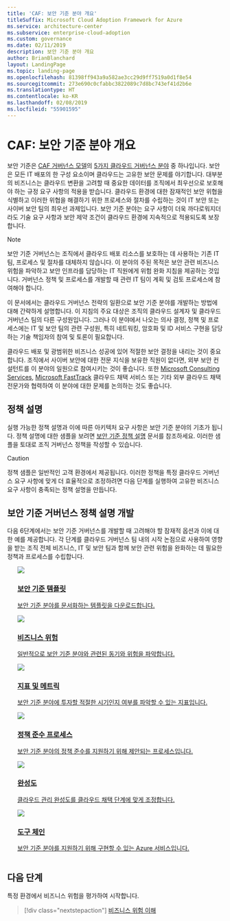 ```yaml
---
title: 'CAF: 보안 기준 분야 개요'
titleSuffix: Microsoft Cloud Adoption Framework for Azure
ms.service: architecture-center
ms.subservice: enterprise-cloud-adoption
ms.custom: governance
ms.date: 02/11/2019
description: 보안 기준 분야 개요
author: BrianBlanchard
layout: LandingPage
ms.topic: landing-page
ms.openlocfilehash: 81398ff943a9a582ae3cc29d9ff7519a0d1f8e54
ms.sourcegitcommit: 273e690c0cfabbc3822089c7d8bc743ef41d2b6e
ms.translationtype: HT
ms.contentlocale: ko-KR
ms.lasthandoff: 02/08/2019
ms.locfileid: "55901595"
---
```

# <a name="caf-security-baseline-discipline-overview"></a>CAF: 보안 기준 분야 개요

보안 기준은 [CAF 거버넌스 모델](../overview.md)의 [5가지 클라우드 거버넌스 분야](../governance-disciplines.md) 중 하나입니다. 보안은 모든 IT 배포의 한 구성 요소이며 클라우드는 고유한 보안 문제를 야기합니다. 대부분의 비즈니스는 클라우드 변환을 고려할 때 중요한 데이터를 조직에서 최우선으로 보호해야 하는 규정 요구 사항의 적용을 받습니다. 클라우드 환경에 대한 잠재적인 보안 위협을 식별하고 이러한 위협을 해결하기 위한 프로세스와 절차를 수립하는 것이 IT 보안 또는 사이버 보안 팀의 최우선 과제입니다. 보안 기준 분야는 요구 사항이 더욱 까다로워지더라도 기술 요구 사항과 보안 제약 조건이 클라우드 환경에 지속적으로 적용되도록 보장합니다.

> [!NOTE]
> 보안 기준 거버넌스는 조직에서 클라우드 배포 리소스를 보호하는 데 사용하는 기존 IT 팀, 프로세스 및 절차를 대체하지 않습니다. 이 분야의 주된 목적은 보안 관련 비즈니스 위험을 파악하고 보안 인프라를 담당하는 IT 직원에게 위험 완화 지침을 제공하는 것입니다. 거버넌스 정책 및 프로세스를 개발할 때 관련 IT 팀이 계획 및 검토 프로세스에 참여해야 합니다.

이 문서에서는 클라우드 거버넌스 전략의 일환으로 보안 기준 분야를 개발하는 방법에 대해 간략하게 설명합니다. 이 지침의 주요 대상은 조직의 클라우드 설계자 및 클라우드 거버넌스 팀의 다른 구성원입니다. 그러나 이 분야에서 나오는 의사 결정, 정책 및 프로세스에는 IT 및 보안 팀의 관련 구성원, 특히 네트워킹, 암호화 및 ID 서비스 구현을 담당하는 기술 책임자의 참여 및 토론이 필요합니다.

클라우드 배포 및 광범위한 비즈니스 성공에 있어 적절한 보안 결정을 내리는 것이 중요합니다. 조직에서 사이버 보안에 대한 전문 지식을 보유한 직원이 없다면, 외부 보안 컨설턴트를 이 분야의 일원으로 참여시키는 것이 좋습니다. 또한 [Microsoft Consulting Services](https://www.microsoft.com/enterprise/services), [Microsoft FastTrack](https://azure.microsoft.com/programs/azure-fasttrack/) 클라우드 채택 서비스 또는 기타 외부 클라우드 채택 전문가와 협력하여 이 분야에 대한 문제를 논의하는 것도 좋습니다.

## <a name="policy-statements"></a>정책 설명

실행 가능한 정책 설명과 이에 따른 아키텍처 요구 사항은 보안 기준 분야의 기초가 됩니다. 정책 설명에 대한 샘플을 보려면 [보안 기준 정책 설명](./policy-statements.md) 문서를 참조하세요. 이러한 샘플을 토대로 조직 거버넌스 정책을 작성할 수 있습니다.

> [!CAUTION]
> 정책 샘플은 일반적인 고객 환경에서 제공됩니다. 이러한 정책을 특정 클라우드 거버넌스 요구 사항에 맞게 더 효율적으로 조정하려면 다음 단계를 실행하여 고유한 비즈니스 요구 사항이 충족되는 정책 설명을 만듭니다.

## <a name="developing-security-baseline-governance-policy-statements"></a>보안 기준 거버넌스 정책 설명 개발

다음 6단계에서는 보안 기준 거버넌스를 개발할 때 고려해야 할 잠재적 옵션과 이에 대한 예를 제공합니다. 각 단계를 클라우드 거버넌스 팀 내의 시작 논점으로 사용하여 영향을 받는 조직 전체 비즈니스, IT 및 보안 팀과 함께 보안 관련 위험을 완화하는 데 필요한 정책과 프로세스를 수립합니다.

<!-- markdownlint-disable MD033 -->

<ul class="panelContent cardsE">
<li style="display: flex; flex-direction: column;">
    <a href="./template.md">
        <div class="cardSize">
            <div class="cardPadding" >
                <div class="card" >
                    <div class="cardImageOuter">
                        <div class="cardImage">
                            <img src="../../_images/governance/process-template.png" class="x-hidden-focus"/>
                        </div>
                    </div>
                    <div class="cardText" style="padding-left:0px;">
                        <h3>보안 기준 템플릿</h3>
                        <p class="x-hidden-focus">보안 기준 분야를 문서화하는 템플릿을 다운로드합니다.</p>
                    </div>
                </div>
            </div>
        </div>
    </a>
</li><li style="display: flex; flex-direction: column;">
    <a href="./business-risks.md">
        <div class="cardSize">
            <div class="cardPadding" >
                <div class="card" >
                    <div class="cardImageOuter">
                        <div class="cardImage">
                            <img src="../../_images/governance/process-risks.png" class="x-hidden-focus"/>
                        </div>
                    </div>
                    <div class="cardText" style="padding-left:0px;">
                        <h3>비즈니스 위험</h3>
                        <p class="x-hidden-focus">일반적으로 보안 기준 분야와 관련된 동기와 위험을 파악합니다.</p>
                    </div>
                </div>
            </div>
        </div>
    </a>
</li>
<li style="display: flex; flex-direction: column;">
    <a href="./metrics-tolerance.md">
        <div class="cardSize">
            <div class="cardPadding" >
                <div class="card" >
                    <div class="cardImageOuter">
                        <div class="cardImage">
                            <img src="../../_images/governance/process-metrics.png" class="x-hidden-focus"/>
                        </div>
                    </div>
                    <div class="cardText" style="padding-left:0px;">
                        <h3>지표 및 메트릭</h3>
                        <p class="x-hidden-focus">보안 기준 분야에 투자할 적절한 시기인지 여부를 파악할 수 있는 지표입니다.</p>
                    </div>
                </div>
            </div>
        </div>
    </a>
</li>
<li style="display: flex; flex-direction: column;">
    <a href="./compliance-processes.md">
        <div class="cardSize">
            <div class="cardPadding" >
                <div class="card" >
                    <div class="cardImageOuter">
                        <div class="cardImage">
                            <img src="../../_images/governance/process-enforce.png" class="x-hidden-focus"/>
                        </div>
                    </div>
                    <div class="cardText" style="padding-left:0px;">
                        <h3>정책 준수 프로세스</h3>
                        <p class="x-hidden-focus">보안 기준 분야의 정책 준수를 지원하기 위해 제안되는 프로세스입니다.</p>
                    </div>
                </div>
            </div>
        </div>
    </a>
</li>
<li style="display: flex; flex-direction: column;">
    <a href="./discipline-improvement.md">
        <div class="cardSize">
            <div class="cardPadding" >
                <div class="card" >
                    <div class="cardImageOuter">
                        <div class="cardImage">
                            <img src="../../_images/governance/process-maturity.png" class="x-hidden-focus"/>
                        </div>
                    </div>
                    <div class="cardText" style="padding-left:0px;">
                        <h3>완성도</h3>
                        <p class="x-hidden-focus">클라우드 관리 완성도를 클라우드 채택 단계에 맞게 조정합니다.</p>
                    </div>
                </div>
            </div>
        </div>
    </a>
</li>
<li style="display: flex; flex-direction: column;">
    <a href="./toolchain.md">
        <div class="cardSize">
            <div class="cardPadding" >
                <div class="card" >
                    <div class="cardImageOuter">
                        <div class="cardImage">
                            <img src="../../_images/governance/process-toolchain.png" class="x-hidden-focus"/>
                        </div>
                    </div>
                    <div class="cardText" style="padding-left:0px;">
                        <h3>도구 체인</h3>
                        <p class="x-hidden-focus">보안 기준 분야를 지원하기 위해 구현할 수 있는 Azure 서비스입니다.</p>
                    </div>
                </div>
            </div>
        </div>
    </a>
</li>
</ul>

<!-- markdownlint-enable MD033 -->

## <a name="next-steps"></a>다음 단계

특정 환경에서 비즈니스 위험을 평가하여 시작합니다.

> [!div class="nextstepaction"]
> [비즈니스 위험 이해](./business-risks.md)
